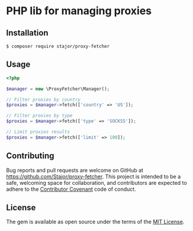 # PHP lib for managing proxies

## Installation

    $ composer require stajor/proxy-fetcher
    
## Usage


```php
<?php

$manager = new \ProxyFetcher\Manager();

// Filter proxies by country
$proxies = $manager->fetch(['country' => 'US']);

// Filter proxies by type
$proxies = $manager->fetch(['type' => 'SOCKS5']);

// Limit proxies results
$proxies = $manager->fetch(['limit' => 100]);
```

## Contributing

Bug reports and pull requests are welcome on GitHub at https://github.com/Stajor/proxy-fetcher. This project is intended to be a safe, welcoming space for collaboration, and contributors are expected to adhere to the [Contributor Covenant](http://contributor-covenant.org) code of conduct.

## License

The gem is available as open source under the terms of the [MIT License](https://opensource.org/licenses/MIT).
